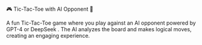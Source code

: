 🎮 Tic-Tac-Toe with AI Opponent 🤖


A fun Tic-Tac-Toe game where you play against an AI opponent powered by GPT-4 or DeepSeek . The AI analyzes the board and makes logical moves, creating an engaging experience.
